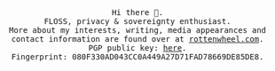 <p align='center'>
<samp>
  Hi there 👋.<br>
  FLOSS, privacy & sovereignty enthusiast.<br>
  More about my interests, writing, media appearances and contact information are found over at <a href="https://rottenwheel.com/">rottenwheel.com</a>. <br>
  PGP public key: <a href="https://rottenwheel.com/pgp.html">here</a>. <br>
  Fingerprint: 080F330AD043CC0A449A27D71FAD78669DE85DE8. <br>
</samp>
</p>
